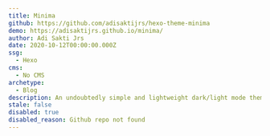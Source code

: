 ```yaml
---
title: Minima
github: https://github.com/adisaktijrs/hexo-theme-minima
demo: https://adisaktijrs.github.io/minima/
author: Adi Sakti Jrs
date: 2020-10-12T00:00:00.000Z
ssg:
  - Hexo
cms:
  - No CMS
archetype:
  - Blog
description: An undoubtedly simple and lightweight dark/light mode theme for Hexo
stale: false
disabled: true
disabled_reason: Github repo not found
---
```

